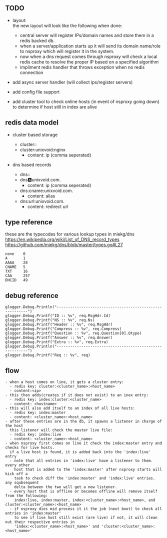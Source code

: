 TODO
------
- layout:  
  the new layout will look like the following when done:  
  - central server will register IPs/domain names and store them
  in a redis backed db.
  - when a server/application starts up it will send its domain name/role
  to nsproxy which will register it in the system.  
  - now when a dns request comes through nsproxy will check a local redis
  cache to resolve the proper IP based on a specified algorithm
  - impliment redis handler that throws exception when no redis connection


- add async server handler (will collect ips/register servers)
- add config file support
- add cluster tool to check online hosts (in event of nsproxy going down)
  to determine if host still in index are alive

redis data model
----------------
- cluster based storage
  - cluster:<clustername>:<hostname>
  - cluster:unixvoid:nginx
    - content: ip (comma seperated)

- dns based records
  - dns:<record type>:<hostname>
  - dns:a:unixvoid.com.
    - content: ip (comma seperated)
  - dns:cname:unixvoid.com.
    - content: alias
  - dns:url:unixvoid.com.
    - content: redirect url

type reference
--------------
these are the typecodes for various lookup types in miekg/dns  
https://en.wikipedia.org/wiki/List_of_DNS_record_types  
https://github.com/miekg/dns/blob/master/types.go#L27  

```
none	0
A		1
AAAA	28
CNAME	5
TXT		16
CAA		257
DHCID	49
```

debug reference
---------------
```
glogger.Debug.Println("---------------------------------------------------------")
glogger.Debug.Printf("ID :: %v", req.MsgHdr.Id)
glogger.Debug.Printf("NS :: %v", req.Ns)
glogger.Debug.Printf("Header :: %v", req.MsgHdr)
glogger.Debug.Printf("Compress :: %v", req.Compress)
glogger.Debug.Printf("Question :: %v", req.Question[0].Qtype)
glogger.Debug.Printf("Answer :: %v", req.Answer)
glogger.Debug.Printf("Extra :: %v", req.Extra)
glogger.Debug.Println("---------------------------------------------------------")
glogger.Debug.Printf("Req :: %v", req)
```

flow
----
```
- when a host comes on line, it gets a cluster entry: 
  - redis key: cluster:<cluster_name>:<host_name>
  - content:<ip>
- this then adds(creates if it does not exist) to an inex entry: 
  - redis key: index:cluster:<cluster_name>
  - content: <hostname>
- this will also add itself to an index of all live hosts:
  - redis key: index:master
  - content: <cluster_name>:<host_name>
- after these entries are in the db, it spawns a listener in charge of the host
  this listener will check the master live file:
  - redis key: index:live
  - content: <cluster_name>:<host_name>
- when nsproxy first comes on line it check the index:master entry and checks for live hosts.
  if a live host is found, it is added back into the 'index:live' entry
  - note that all entries in 'index:live' have a listener to them. every other
    host that is added to the 'index:master' after nsproxy starts will kick off a
    task to check diff the 'index:master' and 'index:live' entries. any squbsequent
    delta between the two will get a new listener.
  - every host that is offline or becomes offline will remove itself from the following:
    index:live, index:master, index:<cluster_name>:<host_name>, and cluster:<cluster_name>:<host_name>
  - if nsproxy dies mid process it it the job (next boot) to check all entries in 'index:master'
    to see if live host still exist (are live) if not, it will clean out their respective entries in
    'index:<cluster_name>:<host_name>' and 'cluster:<cluster_name>:<host_name>'
```
